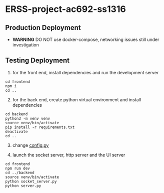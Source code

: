 # ERSS-project-ac692-ss1316

## Production Deployment
- **WARNING** DO NOT use docker-compose, networking issues still under investigation

## Testing Deployment
1. for the front end, install dependencies and run the development server
```
cd frontend
npm i
cd ..
```

2. for the back end, create python virtual environment and install dependencies
```
cd backend
python3 -m venv venv
source venv/bin/activate
pip install -r requirements.txt
deactivate
cd ..
```

3. change [config.py](backend/config.py)

4. launch the socket server, http server and the UI server
```
cd frontend
npm run dev
cd ../backend
source venv/bin/activate
python socket_server.py
python server.py
```